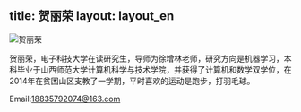 title: 贺丽荣
layout: layout_en
---

![贺丽荣](http://7xohr3.com1.z0.glb.clouddn.com/贺丽荣.JPG)

贺丽荣，电子科技大学在读研究生，导师为徐增林老师，研究方向是机器学习，本科毕业于山西师范大学计算机科学与技术学院，并获得了计算机和数学双学位，在2014年在贫困山区支教了一学期，平时喜欢的运动是跑步，打羽毛球。

Email:<18835792074@163.com>
